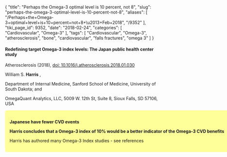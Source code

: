 {
    "title": "Perhaps the Omega-3 optimal level is 10 percent, not 8",
    "slug": "perhaps-the-omega-3-optimal-level-is-10-percent-not-8",
    "aliases": [
        "/Perhaps+the+Omega-3+optimal+level+is+10+percent+not+8+\u2013+Feb+2018",
        "/9352"
    ],
    "tiki_page_id": 9352,
    "date": "2018-02-24",
    "categories": [
        "Cardiovascular",
        "Omega-3"
    ],
    "tags": [
        "Cardiovascular",
        "Omega-3",
        "atherosclerosis",
        "bone",
        "cardiovascular",
        "falls fractures",
        "omega 3"
    ]
}


#### Redefining target Omega-3 index levels: The Japan public health center study

Atherosclerosis (2018), [doi: 10.1016/j.atherosclerosis.2018.01.030](https://doi.org/10.1016/j.atherosclerosis.2018.01.030)

William S.  **Harris** , 

Department of Internal Medicine, Sanford School of Medicine, University of South Dakota; and 

OmegaQuant Analytics, LLC, 5009 W. 12th St, Suite 8, Sioux Falls, SD 57106, USA

<div class="border" style="background-color:#FF9;padding:15px;margin:10px 0;border-radius:5px;width:800px">

 **Japanese have fewer CVD events** 

 **Harris concludes that a Omega-3 index of 10% would be a better indicator of the Omega-3 CVD benefits** 

Harris has authored many Omega-3 Index studies - see references